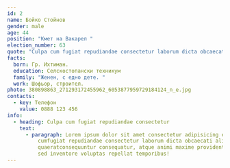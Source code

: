 ```yaml
---
id: 2
name: Бойко Стойнов 
gender: male 
age: 44
position: "Кмет на Вакарел " 
election_number: 63 
quote: "Culpa cum fugiat repudiandae consectetur laborum dicta obcaecati aliquam quaerat" 
facts:
  born: Гр. Ихтиман.
  education: Селскостопански техникум
  family: "Женен, с едно дете. "
  work: Шофьор, строител.
photo: 380898863_271293172455962_6053877959729184124_n_e.jpg
contacts:
  - key: Телефон
    value: 0888 123 456
info:
  - heading: Culpa cum fugiat repudiandae consectetur
    text:
      - paragraph: Lorem ipsum dolor sit amet consectetur adipisicing elit. Culpa
          cumfugiat repudiandae consectetur laborum dicta obcaecati aliquam
          quaeratconsequuntur consequatur, atque animi maxime provident possimus
          sed inventore voluptas repellat temporibus!
---
```


